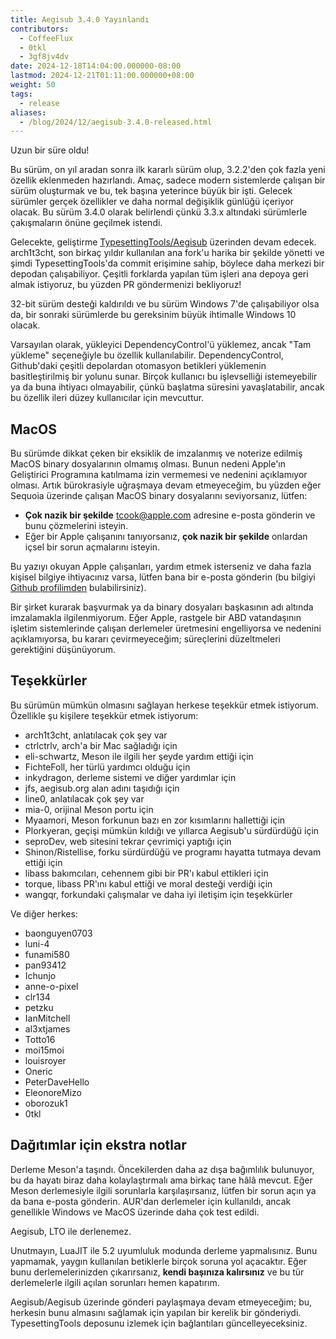 ```yaml
---
title: Aegisub 3.4.0 Yayınlandı
contributors:
  - CoffeeFlux
  - 0tkl
  - 3gf8jv4dv
date: 2024-12-18T14:04:00.000000-08:00
lastmod: 2024-12-21T01:11:00.000000+08:00
weight: 50
tags:
  - release
aliases:
  - /blog/2024/12/aegisub-3.4.0-released.html
---
```


Uzun bir süre oldu!

Bu sürüm, on yıl aradan sonra ilk kararlı sürüm olup, 3.2.2'den çok fazla yeni özellik eklenmeden hazırlandı. Amaç, sadece modern sistemlerde çalışan bir sürüm oluşturmak ve bu, tek başına yeterince büyük bir işti. Gelecek sürümler gerçek özellikler ve daha normal değişiklik günlüğü içeriyor olacak. Bu sürüm 3.4.0 olarak belirlendi çünkü 3.3.x altındaki sürümlerle çakışmaların önüne geçilmek istendi.

Gelecekte, geliştirme [TypesettingTools/Aegisub](https://github.com/TypesettingTools/Aegisub) üzerinden devam edecek. arch1t3cht, son birkaç yıldır kullanılan ana fork'u harika bir şekilde yönetti ve şimdi TypesettingTools'da commit erişimine sahip, böylece daha merkezi bir depodan çalışabiliyor. Çeşitli forklarda yapılan tüm işleri ana depoya geri almak istiyoruz, bu yüzden PR göndermenizi bekliyoruz!

32-bit sürüm desteği kaldırıldı ve bu sürüm Windows 7'de çalışabiliyor olsa da, bir sonraki sürümlerde bu gereksinim büyük ihtimalle Windows 10 olacak.

Varsayılan olarak, yükleyici DependencyControl'ü yüklemez, ancak "Tam yükleme" seçeneğiyle bu özellik kullanılabilir. DependencyControl, Github'daki çeşitli depolardan otomasyon betikleri yüklemenin basitleştirilmiş bir yolunu sunar. Birçok kullanıcı bu işlevselliği istemeyebilir ya da buna ihtiyacı olmayabilir, çünkü başlatma süresini yavaşlatabilir, ancak bu özellik ileri düzey kullanıcılar için mevcuttur.

## MacOS

Bu sürümde dikkat çeken bir eksiklik de imzalanmış ve noterize edilmiş MacOS binary dosyalarının olmamış olması. Bunun nedeni Apple'ın Geliştirici Programına katılmama izin vermemesi ve nedenini açıklamıyor olması. Artık bürokrasiyle uğraşmaya devam etmeyeceğim, bu yüzden eğer Sequoia üzerinde çalışan MacOS binary dosyalarını seviyorsanız, lütfen:
- **Çok nazik bir şekilde** tcook@apple.com adresine e-posta gönderin ve bunu çözmelerini isteyin.
- Eğer bir Apple çalışanını tanıyorsanız, **çok nazik bir şekilde** onlardan içsel bir sorun açmalarını isteyin.

Bu yazıyı okuyan Apple çalışanları, yardım etmek isterseniz ve daha fazla kişisel bilgiye ihtiyacınız varsa, lütfen bana bir e-posta gönderin (bu bilgiyi [Github profilimden](https://github.com/CoffeeFlux) bulabilirsiniz).

Bir şirket kurarak başvurmak ya da binary dosyaları başkasının adı altında imzalamakla ilgilenmiyorum. Eğer Apple, rastgele bir ABD vatandaşının işletim sistemlerinde çalışan derlemeler üretmesini engelliyorsa ve nedenini açıklamıyorsa, bu kararı çevirmeyeceğim; süreçlerini düzeltmeleri gerektiğini düşünüyorum.

## Teşekkürler

Bu sürümün mümkün olmasını sağlayan herkese teşekkür etmek istiyorum. Özellikle şu kişilere teşekkür etmek istiyorum:

- arch1t3cht, anlatılacak çok şey var
- ctrlctrlv, arch'a bir Mac sağladığı için
- eli-schwartz, Meson ile ilgili her şeyde yardım ettiği için
- FichteFoll, her türlü yardımcı olduğu için
- inkydragon, derleme sistemi ve diğer yardımlar için
- jfs, aegisub.org alan adını taşıdığı için
- line0, anlatılacak çok şey var
- mia-0, orijinal Meson portu için
- Myaamori, Meson forkunun bazı en zor kısımlarını hallettiği için
- Plorkyeran, geçişi mümkün kıldığı ve yıllarca Aegisub'u sürdürdüğü için
- seproDev, web sitesini tekrar çevrimiçi yaptığı için
- Shinon/Ristellise, forku sürdürdüğü ve programı hayatta tutmaya devam ettiği için
- libass bakımcıları, cehennem gibi bir PR'ı kabul ettikleri için
- torque, libass PR'ını kabul ettiği ve moral desteği verdiği için
- wangqr, forkundaki çalışmalar ve daha iyi iletişim için teşekkürler

Ve diğer herkes:

- baonguyen0703
- luni-4
- funami580
- pan93412
- Ichunjo
- anne-o-pixel
- clr134
- petzku
- IanMitchell
- al3xtjames
- Totto16
- moi15moi
- louisroyer
- Oneric
- PeterDaveHello
- EleonoreMizo
- oborozuk1
- 0tkl

## Dağıtımlar için ekstra notlar

Derleme Meson'a taşındı. Öncekilerden daha az dışa bağımlılık bulunuyor, bu da hayatı biraz daha kolaylaştırmalı ama birkaç tane hâlâ mevcut. Eğer Meson derlemesiyle ilgili sorunlarla karşılaşırsanız, lütfen bir sorun açın ya da bana e-posta gönderin. AUR'dan derlemeler için kullanıldı, ancak genellikle Windows ve MacOS üzerinde daha çok test edildi.

Aegisub, LTO ile derlenemez.

Unutmayın, LuaJIT ile 5.2 uyumluluk modunda derleme yapmalısınız. Bunu yapmamak, yaygın kullanılan betiklerle birçok soruna yol açacaktır. Eğer bunu derlemelerinizden çıkarırsanız, **kendi başınıza kalırsınız** ve bu tür derlemelerle ilgili açılan sorunları hemen kapatırım.

Aegisub/Aegisub üzerinde gönderi paylaşmaya devam etmeyeceğim; bu, herkesin bunu almasını sağlamak için yapılan bir kerelik bir gönderiydi. TypesettingTools deposunu izlemek için bağlantıları güncelleyeceksiniz.